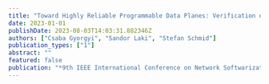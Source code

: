 ```yaml
---
title: "Toward Highly Reliable Programmable Data Planes: Verification of P4 Code Generation"
date: 2023-01-01
publishDate: 2023-08-03T14:03:31.882346Z
authors: ["Csaba Gyorgyi", "Sandor Laki", "Stefan Schmid"]
publication_types: ["1"]
abstract: ""
featured: false
publication: "*9th IEEE International Conference on Network Softwarization (NetSoft)*"
---
```


